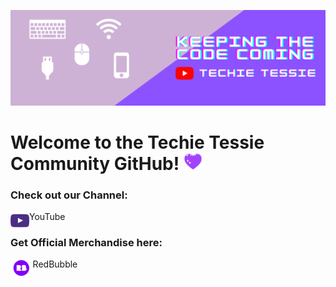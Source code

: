 ![Header](https://raw.githubusercontent.com/Techie-Tessie/Techie-Tessie/master/new_banner.png "Header")

# Welcome to the Techie Tessie Community GitHub! <img src="https://raw.githubusercontent.com/Tess314/Tess314/master/heart.gif" width="30px">

### Check out our Channel:
[<img align="left" alt="YouTube" height="30px" src="https://raw.githubusercontent.com/Tess314/Tess314/master/youtube_logo.png"/>][YouTube]YouTube

### Get Official Merchandise here:
[<img align="left" alt="RedBubble" height="30px" src="https://raw.githubusercontent.com/Techie-Tessie/Techie-Tessie/master/redbubble_logo_purple.png"/>][RedBubble]RedBubble

[YouTube]: https://www.youtube.com/channel/UCGCR-PjumUZeuMc0zZOIZdA
[RedBubble]: https://www.redbubble.com/shop/ap/68986038
